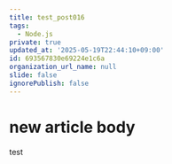 ```yaml
---
title: test_post016
tags:
  - Node.js
private: true
updated_at: '2025-05-19T22:44:10+09:00'
id: 693567830e69224e1c6a
organization_url_name: null
slide: false
ignorePublish: false
---
```

# new article body
test

